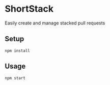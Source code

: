 # ShortStack

Easily create and manage stacked pull requests

## Setup

```
npm install
```

## Usage

```
npm start
```

